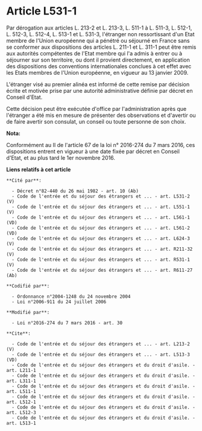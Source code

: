 # Article L531-1

Par dérogation aux articles L. 213-2 et L. 213-3, L. 511-1 à L. 511-3, L. 512-1, L. 512-3, L. 512-4, L. 513-1 et L. 531-3,
l'étranger non ressortissant d'un Etat membre de l'Union européenne qui a pénétré ou séjourné en France sans se conformer aux
dispositions des articles  L. 211-1  et L. 311-1 peut être remis aux autorités compétentes de l'Etat membre qui l'a admis à
entrer ou à séjourner sur son territoire, ou dont il provient directement, en application des dispositions des conventions
internationales conclues à cet effet avec les Etats membres de l'Union européenne, en vigueur au 13 janvier 2009. 

L'étranger visé au premier alinéa est informé de cette remise par décision écrite et motivée prise par une autorité
administrative définie par décret en Conseil d'Etat. 

Cette décision peut être exécutée d'office par l'administration après que l'étranger a été mis en mesure de présenter des
observations et d'avertir ou de faire avertir son consulat, un conseil ou toute personne de son choix.

**Nota:**

Conformément au II  de l'article 67 de la loi n° 2016-274 du 7 mars 2016, ces dispositions entrent en vigueur à une date
fixée par décret en Conseil d'Etat, et au plus tard le 1er novembre 2016.

**Liens relatifs à cet article**

	**Cité par**:

	  - Décret n°82-440 du 26 mai 1982 - art. 10 (Ab)
	  - Code de l'entrée et du séjour des étrangers et ... - art. L531-2 (V)
	  - Code de l'entrée et du séjour des étrangers et ... - art. L551-1 (V)
	  - Code de l'entrée et du séjour des étrangers et ... - art. L561-1 (VD)
	  - Code de l'entrée et du séjour des étrangers et ... - art. L561-2 (VD)
	  - Code de l'entrée et du séjour des étrangers et ... - art. L624-3 (V)
	  - Code de l'entrée et du séjour des étrangers et ... - art. R211-32 (V)
	  - Code de l'entrée et du séjour des étrangers et ... - art. R531-1 (V)
	  - Code de l'entrée et du séjour des étrangers et ... - art. R611-27 (Ab)

	**Codifié par**:

	  - Ordonnance n°2004-1248 du 24 novembre 2004
	  - Loi n°2006-911 du 24 juillet 2006

	**Modifié par**:

	  - Loi n°2016-274 du 7 mars 2016 - art. 30

	**Cite**:

	  - Code de l'entrée et du séjour des étrangers et ... - art. L213-2 (V)
	  - Code de l'entrée et du séjour des étrangers et ... - art. L513-3 (VD)
	  - Code de l'entrée et du séjour des étrangers et du droit d'asile. - art. L211-1
	  - Code de l'entrée et du séjour des étrangers et du droit d'asile. - art. L311-1
	  - Code de l'entrée et du séjour des étrangers et du droit d'asile. - art. L511-1
	  - Code de l'entrée et du séjour des étrangers et du droit d'asile. - art. L512-1
	  - Code de l'entrée et du séjour des étrangers et du droit d'asile. - art. L512-3
	  - Code de l'entrée et du séjour des étrangers et du droit d'asile. - art. L513-1
